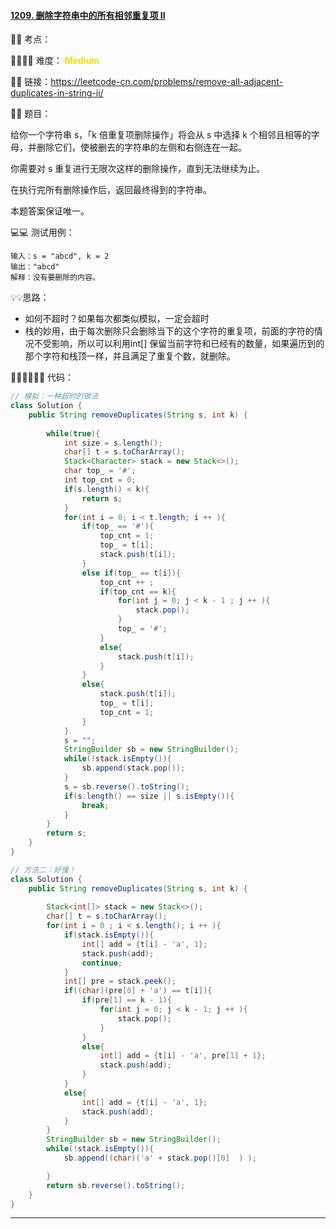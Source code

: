 #### [1209. 删除字符串中的所有相邻重复项 II](https://leetcode-cn.com/problems/remove-all-adjacent-duplicates-in-string-ii/)

🔑🔑 考点：

🚴‍♀️🚴‍♀️ 难度： <span style = "color:gold; font-weight:bold">Medium</span>

🔗🔗 链接：https://leetcode-cn.com/problems/remove-all-adjacent-duplicates-in-string-ii/

📖📖 题目：

给你一个字符串 s，「k 倍重复项删除操作」将会从 s 中选择 k 个相邻且相等的字母，并删除它们，使被删去的字符串的左侧和右侧连在一起。

你需要对 s 重复进行无限次这样的删除操作，直到无法继续为止。

在执行完所有删除操作后，返回最终得到的字符串。

本题答案保证唯一。

💻💻 测试用例：

```
输入：s = "abcd", k = 2
输出："abcd"
解释：没有要删除的内容。
```

💡💡思路：

- 如何不超时？如果每次都类似模拟，一定会超时
- 栈的妙用，由于每次删除只会删除当下的这个字符的重复项，前面的字符的情况不受影响，所以可以利用int[] 保留当前字符和已经有的数量，如果遍历到的那个字符和栈顶一样，并且满足了重复个数，就删除。

👩🏻‍💻🧑🏻‍💻 代码：

```Java
// 模拟：一种超时的做法
class Solution {
    public String removeDuplicates(String s, int k) {
        
        while(true){
            int size = s.length();
            char[] t = s.toCharArray();
            Stack<Character> stack = new Stack<>();
            char top_ = '#';
            int top_cnt = 0;
            if(s.length() < k){
                return s;
            }
            for(int i = 0; i < t.length; i ++ ){
                if(top_ == '#'){
                    top_cnt = 1;
                    top_ = t[i];
                    stack.push(t[i]);
                }
                else if(top_ == t[i]){
                    top_cnt ++ ;
                    if(top_cnt == k){
                        for(int j = 0; j < k - 1 ; j ++ ){
                            stack.pop();
                        }
                        top_ = '#';
                    }
                    else{
                        stack.push(t[i]);
                    }
                }
                else{
                    stack.push(t[i]);
                    top_ = t[i];
                    top_cnt = 1;
                }
            }
            s = "";
            StringBuilder sb = new StringBuilder();
            while(!stack.isEmpty()){
                sb.append(stack.pop());
            }   
            s = sb.reverse().toString();
            if(s.length() == size || s.isEmpty()){
                break;
            }
        }
        return s;
    }
}

// 方法二：好慢！
class Solution {
    public String removeDuplicates(String s, int k) {
        
        Stack<int[]> stack = new Stack<>();
        char[] t = s.toCharArray();
        for(int i = 0 ; i < s.length(); i ++ ){
            if(stack.isEmpty()){
                int[] add = {t[i] - 'a', 1};
                stack.push(add);
                continue;
            }
            int[] pre = stack.peek();
            if((char)(pre[0] + 'a') == t[i]){
                if(pre[1] == k - 1){
                    for(int j = 0; j < k - 1; j ++ ){
                        stack.pop();
                    }
                }
                else{
                    int[] add = {t[i] - 'a', pre[1] + 1};
                    stack.push(add);
                }
            }
            else{
                int[] add = {t[i] - 'a', 1};
                stack.push(add);
            }
        }
        StringBuilder sb = new StringBuilder();
        while(!stack.isEmpty()){
            sb.append((char)('a' + stack.pop()[0]  ) );

        }
        return sb.reverse().toString();
    }
}
```



----




